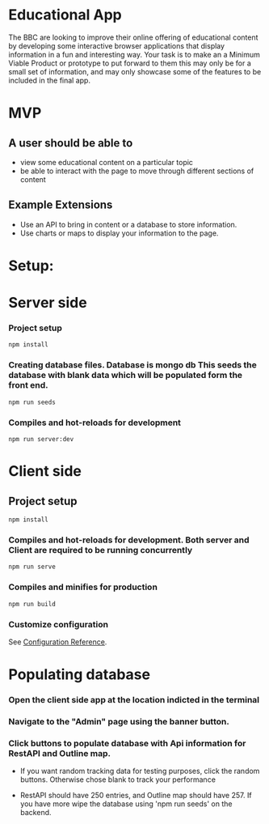 # Educational App
The BBC are looking to improve their online offering of educational content by developing some interactive browser applications that display information in a fun and interesting way. Your task is to make an a Minimum Viable Product or prototype to put forward to them this may only be for a small set of information, and may only showcase some of the features to be included in the final app.

# MVP
## A user should be able to

* view some educational content on a particular topic
* be able to interact with the page to move through different sections of content
## Example Extensions
* Use an API to bring in content or a database to store information.
* Use charts or maps to display your information to the page.


# Setup:

# Server side

### Project setup
```
npm install
```

### Creating database files. Database is mongo db This seeds the database with blank data which will be populated form the front end.
```
npm run seeds
```

### Compiles and hot-reloads for development
```
npm run server:dev
```



# Client side

## Project setup
```
npm install
```

### Compiles and hot-reloads for development. Both server and Client are required to be running concurrently
```
npm run serve
```

### Compiles and minifies for production
```
npm run build
```

### Customize configuration
See [Configuration Reference](https://cli.vuejs.org/config/).


# Populating database


### Open the client side app at the location indicted in the terminal

### Navigate to the "Admin" page using the banner button.

### Click buttons to populate database with Api information for RestAPI and Outline map.

* If you want random tracking data for testing purposes, click the random buttons. Otherwise chose blank to track your performance

* RestAPI should have 250 entries, and Outline map should have 257. If you have more wipe the database using 'npm run seeds' on the backend.
